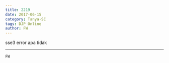 ```yaml
---
title: 2219
date: 2017-06-15
category: Tanya-SC
tags: DJP Online
author: FW
---
```


sse3 error apa tidak

---



`FW`
